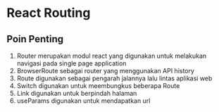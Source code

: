# React Routing

## Poin Penting
1. Router merupakan modul react yang digunakan untuk melakukan navigasi pada single page application
2. BrowserRoute sebagai router yang menggunakan API history
3. Route digunakan sebagai pengarah jalannya lalu lintas aplikasi web
4. Switch digunakan untuk meembungkus beberapa Route
5. Link digunakan untuk berpindah halaman
6. useParams digunakan untuk mendapatkan url